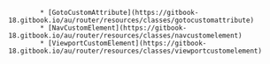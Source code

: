             * [GotoCustomAttribute](https://gitbook-18.gitbook.io/au/router/resources/classes/gotocustomattribute)
            * [NavCustomElement](https://gitbook-18.gitbook.io/au/router/resources/classes/navcustomelement)
            * [ViewportCustomElement](https://gitbook-18.gitbook.io/au/router/resources/classes/viewportcustomelement)
